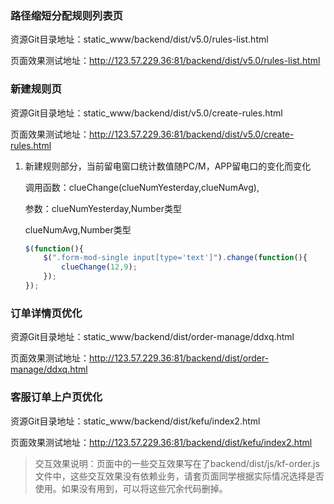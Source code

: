 ### 路径缩短分配规则列表页

资源Git目录地址：static_www/backend/dist/v5.0/rules-list.html

页面效果测试地址：http://123.57.229.36:81/backend/dist/v5.0/rules-list.html

### 新建规则页

资源Git目录地址：static_www/backend/dist/v5.0/create-rules.html

页面效果测试地址：http://123.57.229.36:81/backend/dist/v5.0/create-rules.html

1. 新建规则部分，当前留电窗口统计数值随PC/M，APP留电口的变化而变化

    调用函数：clueChange(clueNumYesterday,clueNumAvg),

    参数：clueNumYesterday,Number类型

    clueNumAvg,Number类型

    ```javascript
    $(function(){
        $(".form-mod-single input[type='text']").change(function(){
            clueChange(12,9);
        });
    });
    ```

### 订单详情页优化

资源Git目录地址：static_www/backend/dist/order-manage/ddxq.html

页面效果测试地址：http://123.57.229.36:81/backend/dist/order-manage/ddxq.html

### 客服订单上户页优化

资源Git目录地址：static_www/backend/dist/kefu/index2.html

页面效果测试地址：http://123.57.229.36:81/backend/dist/kefu/index2.html

> 交互效果说明：页面中的一些交互效果写在了backend/dist/js/kf-order.js文件中，这些交互效果没有依赖业务，请套页面同学根据实际情况选择是否使用。如果没有用到，可以将这些冗余代码删掉。


